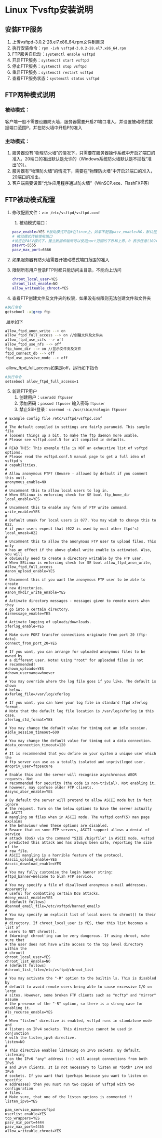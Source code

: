 # Linux 下vsftp安装说明

## 安装FTP服务

1. 上传vsftpd-3.0.2-28.el7.x86_64.rpm文件到目录
2. 执行安装命令：`rpm -ivh vsftpd-3.0.2-28.el7.x86_64.rpm`
3. FTP服务自启动：`systemctl enable vsftpd`
4. 开启FTP服务：`systemctl start vsftpd`
5. 停止FTP服务：`systemctl stop vsftpd`
6. 重启FTP服务：`systemctl restart vsftpd`
7. 查看FTP服务状态：`systemctl status vsftpd`

## FTP两种模式说明

### 被动模式：

客户端一般不需要设置防火墙，服务器需要开启21端口准入，并设置被动模式数据端口范围P，并在防火墙中开启P的准入

### 主动模式：

1. 服务器没有“物理防火墙”的情况下，只需要在服务器操作系统中开启21端口的准入，20端口的准出默认是允许的（Windows系统防火墙默认是不拦截“准出”的）。
2. 服务器有“物理防火墙”的情况下，需要在“物理防火墙”中开启21端口的准入，20端口的准出。
3. 客户端需要设置“允许应用程序通过防火墙”（WinSCP.exe、FlashFXP等）

## FTP被动模式配置

1. 修改配置文件：`vim /etc/vsftpd/vsftpd.conf`

   1. 被动模式端口：

   ```bash
   pasv_enable=YES #被动模式开启#在linux上，如果不配置pasv_enable=NO，默认是passive模式
   # 被动模式传输使用端口
   #设定在PASV模式下，建立数据传输所可以使用port范围的下界和上界，0 表示任意(1024 – 65535端口)。默认值为0。
   pasvrt=5555
   pasv_max_port=6666
   ```

2. 如果服务器有防火墙需要开被动模式端口范围的准入

3. 限制所有用户登录FTP时都只能访问主目录，不能向上访问

   ```bash
   chroot_local_user=YES
   chroot_list_enable=NO
   allow_writeable_chroot=YES
   ```

4. 查看FTP创建文件及文件夹的权限，如果没有权限则无法创建文件和文件夹

```bash
#执行命令
getsebool -a|grep ftp
```

​	展示如下

```bash
allow_ftpd_anon_write --> on   
allow_ftpd_full_access --> on //创建文件及文件夹  
allow_ftpd_use_cifs --> off  
allow_ftpd_use_nfs --> off  
ftp_home_dir --> on //显示文件夹及文件  
ftpd_connect_db --> off  
ftpd_use_passive_mode --> off  
```

​	allow_ftpd_full_access如果是off，运行如下指令

```bash
#执行命令
setsebool allow_ftpd_full_access=1  
```

5. 新建FTP用户
   1. 创建用户：`useradd ftpuser`
   2. 添加密码：`passwd ftpuser` 输入密码 `ftpuser`
   3. 禁止SSH登录：`usermod -s /usr/sbin/nologin ftpuser`

```
# Example config file /etc/vsftpd/vsftpd.conf
#
# The default compiled in settings are fairly paranoid. This sample file
# loosens things up a bit, to make the ftp daemon more usable.
# Please see vsftpd.conf.5 for all compiled in defaults.
#
# READ THIS: This example file is NOT an exhaustive list of vsftpd options.
# Please read the vsftpd.conf.5 manual page to get a full idea of vsftpd's
# capabilities.
#
# Allow anonymous FTP? (Beware - allowed by default if you comment this out).
anonymous_enable=NO
#
# Uncomment this to allow local users to log in.
# When SELinux is enforcing check for SE bool ftp_home_dir
local_enable=YES
#
# Uncomment this to enable any form of FTP write command.
write_enable=YES
#
# Default umask for local users is 077. You may wish to change this to 022,
# if your users expect that (022 is used by most other ftpd's)
local_umask=022
#
# Uncomment this to allow the anonymous FTP user to upload files. This only
# has an effect if the above global write enable is activated. Also, you will
# obviously need to create a directory writable by the FTP user.
# When SELinux is enforcing check for SE bool allow_ftpd_anon_write, allow_ftpd_full_access
#anon_upload_enable=YES
#
# Uncomment this if you want the anonymous FTP user to be able to create
# new directories.
#anon_mkdir_write_enable=YES
#
# Activate directory messages - messages given to remote users when they
# go into a certain directory.
dirmessage_enable=YES
#
# Activate logging of uploads/downloads.
xferlog_enable=YES
#
# Make sure PORT transfer connections originate from port 20 (ftp-data).
connect_from_port_20=YES
#
# If you want, you can arrange for uploaded anonymous files to be owned by
# a different user. Note! Using "root" for uploaded files is not
# recommended!
#chown_uploads=YES
#chown_username=whoever
#
# You may override where the log file goes if you like. The default is shown
# below.
#xferlog_file=/var/log/xferlog
#
# If you want, you can have your log file in standard ftpd xferlog format.
# Note that the default log file location is /var/log/xferlog in this case.
xferlog_std_format=YES
#
# You may change the default value for timing out an idle session.
#idle_session_timeout=600
#
# You may change the default value for timing out a data connection.
#data_connection_timeout=120
#
# It is recommended that you define on your system a unique user which the
# ftp server can use as a totally isolated and unprivileged user.
#nopriv_user=ftpsecure
#
# Enable this and the server will recognise asynchronous ABOR requests. Not
# recommended for security (the code is non-trivial). Not enabling it,
# however, may confuse older FTP clients.
#async_abor_enable=YES
#
# By default the server will pretend to allow ASCII mode but in fact ignore
# the request. Turn on the below options to have the server actually do ASCII
# mangling on files when in ASCII mode. The vsftpd.conf(5) man page explains
# the behaviour when these options are disabled.
# Beware that on some FTP servers, ASCII support allows a denial of service
# attack (DoS) via the command "SIZE /big/file" in ASCII mode. vsftpd
# predicted this attack and has always been safe, reporting the size of the
# raw file.
# ASCII mangling is a horrible feature of the protocol.
#ascii_upload_enable=YES
#ascii_download_enable=YES
#
# You may fully customise the login banner string:
#ftpd_banner=Welcome to blah FTP service.
#
# You may specify a file of disallowed anonymous e-mail addresses. Apparently
# useful for combatting certain DoS attacks.
#deny_email_enable=YES
# (default follows)
#banned_email_file=/etc/vsftpd/banned_emails
#
# You may specify an explicit list of local users to chroot() to their home
# directory. If chroot_local_user is YES, then this list becomes a list of
# users to NOT chroot().
# (Warning! chroot'ing can be very dangerous. If using chroot, make sure that
# the user does not have write access to the top level directory within the
# chroot)
chroot_local_user=YES
chroot_list_enable=NO
# (default follows)
#chroot_list_file=/etc/vsftpd/chroot_list
#
# You may activate the "-R" option to the builtin ls. This is disabled by
# default to avoid remote users being able to cause excessive I/O on large
# sites. However, some broken FTP clients such as "ncftp" and "mirror" assume
# the presence of the "-R" option, so there is a strong case for enabling it.
#ls_recurse_enable=YES
#
# When "listen" directive is enabled, vsftpd runs in standalone mode and
# listens on IPv4 sockets. This directive cannot be used in conjunction
# with the listen_ipv6 directive.
listen=NO
#
# This directive enables listening on IPv6 sockets. By default, listening
# on the IPv6 "any" address (::) will accept connections from both IPv6
# and IPv4 clients. It is not necessary to listen on *both* IPv4 and IPv6
# sockets. If you want that (perhaps because you want to listen on specific
# addresses) then you must run two copies of vsftpd with two configuration
# files.
# Make sure, that one of the listen options is commented !!
listen_ipv6=YES

pam_service_name=vsftpd
userlist_enable=YES
tcp_wrappers=YES
pasv_min_port=4444
pasv_max_port=4455
allow_writeable_chroot=YES
```

